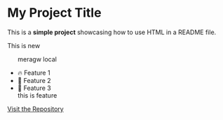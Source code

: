 <h1>My Project Title</h1>

<p>This is a <strong>simple project</strong> showcasing how to use HTML in a README file.</p>
<p> This is new <p>
<ul>
<p> meragw local <p>
  <li>🔥 Feature 1</li>
  <li>🚀 Feature 2</li>
  <li>🎯 Feature 3</li>
  <h>this is feature <h>
</ul>

<a href="https://github.com/your-username/your-repo" target="_blank">Visit the Repository</a>
